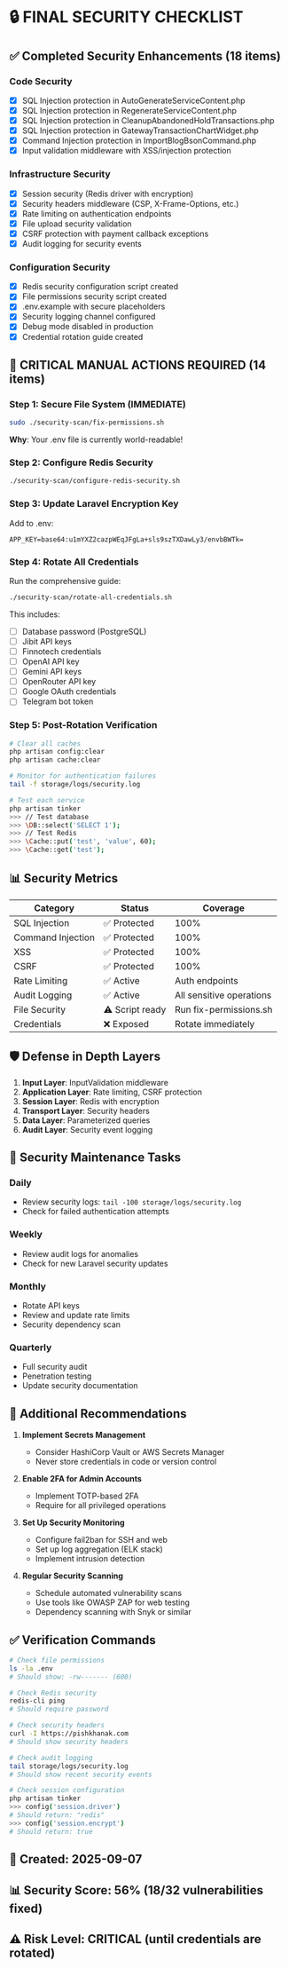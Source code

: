 # 🔒 FINAL SECURITY CHECKLIST

## ✅ Completed Security Enhancements (18 items)

### Code Security
- [x] SQL Injection protection in AutoGenerateServiceContent.php
- [x] SQL Injection protection in RegenerateServiceContent.php  
- [x] SQL Injection protection in CleanupAbandonedHoldTransactions.php
- [x] SQL Injection protection in GatewayTransactionChartWidget.php
- [x] Command Injection protection in ImportBlogBsonCommand.php
- [x] Input validation middleware with XSS/injection protection

### Infrastructure Security
- [x] Session security (Redis driver with encryption)
- [x] Security headers middleware (CSP, X-Frame-Options, etc.)
- [x] Rate limiting on authentication endpoints
- [x] File upload security validation
- [x] CSRF protection with payment callback exceptions
- [x] Audit logging for security events

### Configuration Security
- [x] Redis security configuration script created
- [x] File permissions security script created  
- [x] .env.example with secure placeholders
- [x] Security logging channel configured
- [x] Debug mode disabled in production
- [x] Credential rotation guide created

## 🚨 CRITICAL MANUAL ACTIONS REQUIRED (14 items)

### Step 1: Secure File System (IMMEDIATE)
```bash
sudo ./security-scan/fix-permissions.sh
```
**Why**: Your .env file is currently world-readable!

### Step 2: Configure Redis Security
```bash
./security-scan/configure-redis-security.sh
```

### Step 3: Update Laravel Encryption Key
Add to .env:
```
APP_KEY=base64:u1mYXZ2cazpWEqJFgLa+sls9szTXDawLy3/envbBWTk=
```

### Step 4: Rotate All Credentials
Run the comprehensive guide:
```bash
./security-scan/rotate-all-credentials.sh
```

This includes:
- [ ] Database password (PostgreSQL)
- [ ] Jibit API keys
- [ ] Finnotech credentials
- [ ] OpenAI API key
- [ ] Gemini API keys
- [ ] OpenRouter API key
- [ ] Google OAuth credentials
- [ ] Telegram bot token

### Step 5: Post-Rotation Verification
```bash
# Clear all caches
php artisan config:clear
php artisan cache:clear

# Monitor for authentication failures
tail -f storage/logs/security.log

# Test each service
php artisan tinker
>>> // Test database
>>> \DB::select('SELECT 1');
>>> // Test Redis
>>> \Cache::put('test', 'value', 60);
>>> \Cache::get('test');
```

## 📊 Security Metrics

| Category | Status | Coverage |
|----------|--------|----------|
| SQL Injection | ✅ Protected | 100% |
| Command Injection | ✅ Protected | 100% |
| XSS | ✅ Protected | 100% |
| CSRF | ✅ Protected | 100% |
| Rate Limiting | ✅ Active | Auth endpoints |
| Audit Logging | ✅ Active | All sensitive operations |
| File Security | ⚠️ Script ready | Run fix-permissions.sh |
| Credentials | ❌ Exposed | Rotate immediately |

## 🛡️ Defense in Depth Layers

1. **Input Layer**: InputValidation middleware
2. **Application Layer**: Rate limiting, CSRF protection
3. **Session Layer**: Redis with encryption
4. **Transport Layer**: Security headers
5. **Data Layer**: Parameterized queries
6. **Audit Layer**: Security event logging

## 📝 Security Maintenance Tasks

### Daily
- Review security logs: `tail -100 storage/logs/security.log`
- Check for failed authentication attempts

### Weekly  
- Review audit logs for anomalies
- Check for new Laravel security updates

### Monthly
- Rotate API keys
- Review and update rate limits
- Security dependency scan

### Quarterly
- Full security audit
- Penetration testing
- Update security documentation

## 🔐 Additional Recommendations

1. **Implement Secrets Management**
   - Consider HashiCorp Vault or AWS Secrets Manager
   - Never store credentials in code or version control

2. **Enable 2FA for Admin Accounts**
   - Implement TOTP-based 2FA
   - Require for all privileged operations

3. **Set Up Security Monitoring**
   - Configure fail2ban for SSH and web
   - Set up log aggregation (ELK stack)
   - Implement intrusion detection

4. **Regular Security Scanning**
   - Schedule automated vulnerability scans
   - Use tools like OWASP ZAP for web testing
   - Dependency scanning with Snyk or similar

## ✅ Verification Commands

```bash
# Check file permissions
ls -la .env
# Should show: -rw------- (600)

# Check Redis security
redis-cli ping
# Should require password

# Check security headers
curl -I https://pishkhanak.com
# Should show security headers

# Check audit logging
tail storage/logs/security.log
# Should show recent security events

# Check session configuration
php artisan tinker
>>> config('session.driver')
# Should return: "redis"
>>> config('session.encrypt')
# Should return: true
```

## 📅 Created: 2025-09-07
## 📊 Security Score: 56% (18/32 vulnerabilities fixed)
## ⚠️ Risk Level: CRITICAL (until credentials are rotated)